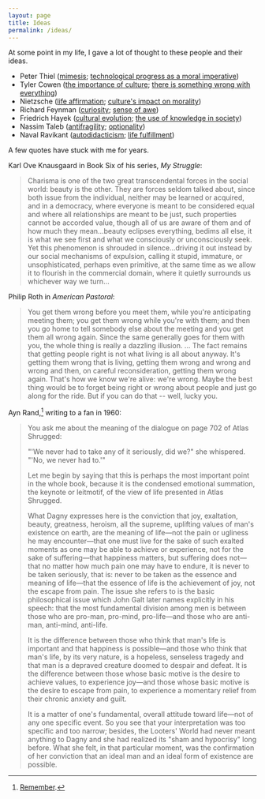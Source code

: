 ```yaml
---
layout: page
title: Ideas
permalink: /ideas/
---
```

At some point in my life, I gave a lot of thought to these people and their ideas.

* Peter Thiel ([mimesis](https://iep.utm.edu/girard/#H2); [technological progress as a moral imperative](https://youtu.be/F3EBfS9IcB4?t=3868))
* Tyler Cowen ([the importance of culture](https://marginalrevolution.com/marginalrevolution/2018/12/deconstructing-cultural-codes.html); [there is something wrong with everything](https://marginalrevolution.com/marginalrevolution/2015/04/tyler-cowens-three-laws.html))
* Nietzsche ([life affirmation](https://plato.stanford.edu/entries/nietzsche/#Affi); [culture's impact on morality](https://en.wikipedia.org/wiki/Master%E2%80%93slave_morality))
* Richard Feynman ([curiosity](https://www.youtube.com/watch?v=lmTmGLzPVyM); [sense of awe](https://www.youtube.com/watch?v=36GT2zI8lVA))
* Friedrich Hayek ([cultural evolution](https://www.docdroid.net/n8mk5H9/the-three-sources-of-human-values-pdf); [the use of knowledge in society](http://www.econlib.org/library/Essays/hykKnw1.html))
* Nassim Taleb ([antifragility](https://en.wikipedia.org/wiki/Antifragility); [optionality](https://25iq.com/2013/10/13/a-dozen-things-ive-learned-from-nassim-taleb-about-optionalityinvesting/))
* Naval Ravikant ([autodidacticism](https://www.youtube.com/watch?v=dmBoU93TRlo); [life fulfillment](https://youtu.be/X7tnoR6a-8A))

<!--
* Leo Strauss ([Esotericism](https://plato.stanford.edu/entries/strauss-leo/#Esot); [liberalism and nihilism](https://en.wikipedia.org/wiki/Leo_Strauss#Liberalism_and_nihilism))
* Agnes Callard ([Proleptic reasons](https://humanities-web.s3.us-east-2.amazonaws.com/philosophy/prod/2019-06/Callard%20Proleptic%20Reasons%20Final%20Published%20Version%20OSME.pdf); [aspiration](https://humanities-web.s3.us-east-2.amazonaws.com/philosophy/prod/2018-09/Aspiration%20final%20ms.%20UV.pdf))
-->


A few quotes have stuck with me for years.

Karl Ove Knausgaard in Book Six of his series, _My Struggle_:
> Charisma is one of the two great transcendental forces in the social world: beauty is the other.  They are forces seldom talked about, since both issue from the individual, neither may be learned or acquired, and in a democracy, where everyone is meant to be considered equal and where all relationships are meant to be just, such properties cannot be accorded value, though all of us are aware of them and of how much they mean…beauty eclipses everything, bedims all else, it is what we see first and what we consciously or unconsciously seek.  Yet this phenomenon is shrouded in silence…driving it out instead by our social mechanisms of expulsion, calling it stupid, immature, or unsophisticated, perhaps even primitive, at the same time as we allow it to flourish in the commercial domain, where it quietly surrounds us whichever way we turn…

Philip Roth in _American Pastoral_:
> You get them wrong before you meet them, while you're anticipating meeting them; you get them wrong while you're with them; and then you go home to tell somebody else about the meeting and you get them all wrong again. Since the same generally goes for them with you, the whole thing is really a dazzling illusion. ... The fact remains that getting people right is not what living is all about anyway. It's getting them wrong that is living, getting them wrong and wrong and wrong and then, on careful reconsideration, getting them wrong again. That's how we know we're alive: we're wrong. Maybe the best thing would be to forget being right or wrong about people and just go along for the ride. But if you can do that -- well, lucky you.

Ayn Rand,[^1] writing to a fan in 1960:
> You ask me about the meaning of the dialogue on page 702 of Atlas Shrugged:  
> 
> "'We never had to take any of it seriously, did we?" she whispered. "'No, we never had to.'"  
> 
> Let me begin by saying that this is perhaps the most important point in the whole book, because it is the condensed emotional summation, the keynote or leitmotif, of the view of life presented in Atlas Shrugged.  
> 
> What Dagny expresses here is the conviction that joy, exaltation, beauty, greatness, heroism, all the supreme, uplifting values of man's existence on earth, are the meaning of life—not the pain or ugliness he may encounter—that one must live for the sake of such exalted moments as one may be able to achieve or experience, not for the sake of suffering—that happiness matters, but suffering does not—that no matter how much pain one may have to endure, it is never to be taken seriously, that is: never to be taken as the essence and meaning of life—that the essence of life is the achievement of joy, not the escape from pain. The issue she refers to is the basic philosophical issue which John Galt later names explicitly in his speech: that the most fundamental division among men is between those who are pro-man, pro-mind, pro-life—and those who are anti-man, anti-mind, anti-life.  
> 
> It is the difference between those who think that man's life is important and that happiness is possible—and those who think that man's life, by its very nature, is a hopeless, senseless tragedy and that man is a depraved creature doomed to despair and defeat. It is the difference between those whose basic motive is the desire to achieve values, to experience joy—and those whose basic motive is the desire to escape from pain, to experience a momentary relief from their chronic anxiety and guilt.  
> 
> It is a matter of one's fundamental, overall attitude toward life—not of any one specific event. So you see that your interpretation was too specific and too narrow; besides, the Looters' World had never meant anything to Dagny and she had realized its "sham and hypocrisy" long before. What she felt, in that particular moment, was the confirmation of her conviction that an ideal man and an ideal form of existence are possible.


[^1]: [Remember](https://www.lesswrong.com/posts/9weLK2AJ9JEt2Tt8f/politics-is-the-mind-killer).
